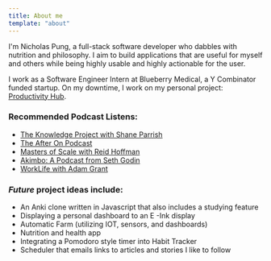 ```yaml
---
title: About me
template: "about"
---
```


I'm Nicholas Pung, a full-stack software developer who dabbles with nutrition and philosophy.
I aim to build applications that are useful for myself and others while being highly usable and highly actionable for the user.

I work as a Software Engineer Intern at Blueberry Medical, a Y Combinator funded startup. On my downtime, I work on my personal project: [Productivity Hub](/blog/productivity-hub).

### Recommended Podcast Listens:

- [The Knowledge Project with Shane Parrish](https://fs.blog/knowledge-project/)
- [The After On Podcast](https://after-on.com/)
- [Masters of Scale with Reid Hoffman](https://mastersofscale.com/)
- [Akimbo: A Podcast from Seth Godin](https://www.akimbo.link/)
- [WorkLife with Adam Grant](https://www.ted.com/podcasts/worklife)

### _Future_ project ideas include:

- An Anki clone written in Javascript that also includes a studying feature
- Displaying a personal dashboard to an E -Ink display
- Automatic Farm (utilizing IOT, sensors, and dashboards)
- Nutrition and health app
- Integrating a Pomodoro style timer into Habit Tracker
- Scheduler that emails links to articles and stories I like to follow
